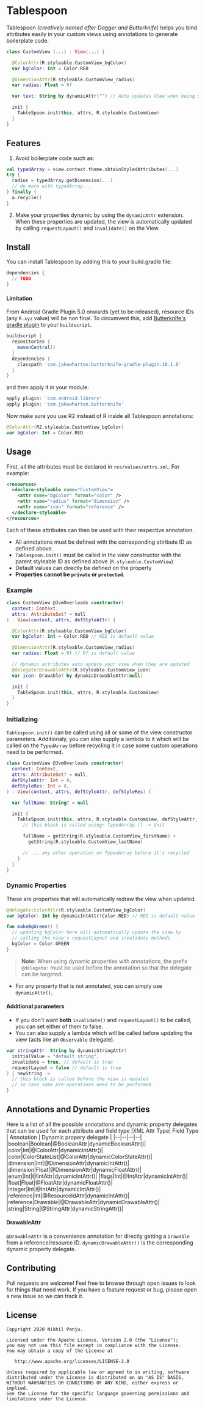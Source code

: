 # Tablespoon

Tablespoon *(creatively named after Dagger and Butterknife)* helps you bind attributes easily in your custom views using annotations to generate boilerplate code.
```kotlin
class CustomView (...) : View(...) {

  @ColorAttr(R.styleable.CustomView_bgColor)
  var bgColor: Int = Color.RED

  @DimensionAttr(R.styleable.CustomView_radius)
  var radius: Float = 0f

  var text: String by dynamicAttr("") // Auto updates View when being set

  init {
    TableSpoon.init(this, attrs, R.styleable.CustomView)
  }
}
```

## Features

 1. Avoid boilerplate code such as:
```kotlin
val typedArray = view.context.theme.obtainStyledAttributes(...)
try {
  radius = typedArray.getDimension(...)
  // do more with typedArray...
} finally {
  a.recycle()
}
```
2. Make your properties dynamic by using the `dynamicAttr` extension. When these properties are updated, the view is automatically updated by calling `requestLayout()` and `invalidate()` on the View.

## Install
You can install Tablespoon by adding this to your build.gradle file:

```groovy
dependencies {
  // TODO
}
```
#### Limitation
From Android Gradle Plugin 5.0 onwards (yet to be released), resource IDs (any `R.xyz` value) will be non final. To circumvent this, add [Butterknife's gradle plugin](https://github.com/JakeWharton/butterknife#library-projects) to your `buildscript`.
```groovy
buildscript {
  repositories {
    mavenCentral()
  }
  dependencies {
    classpath 'com.jakewharton:butterknife-gradle-plugin:10.1.0'
  }
}
```

and then apply it in your module:

```groovy
apply plugin: 'com.android.library'
apply plugin: 'com.jakewharton.butterknife'
```
Now make sure you use R2 instead of R inside all Tablespoon annotations:

```kotlin
@ColorAttr(R2.styleable.CustomView_bgColor)
var bgColor: Int = Color.RED
```


## Usage

First, all the attributes must be declared in `res/values/attrs.xml`. For example:

```xml
<resources>
  <declare-styleable name="CustomView">
    <attr name="bgColor" format="color" />
    <attr name="radius" format="dimension" />
    <attr name="icon" format="reference" />
  </declare-styleable>
</resources>
```

Each of these attributes can then be used with their respective annotation.
- All annotations must be defined with the corresponding attribute ID as defined above.
- `Tablespoon.init()` must be called in the view constructor  with the parent styleable ID as defined above (`R.styleable.CustomView`)
- Default values can directly be defined on the property
- **Properties cannot be `private` or `protected`**.

### Example
```kotlin
class CustomView @JvmOverloads constructor(
  context: Context,
  attrs: AttributeSet? = null
) : View(context, attrs, defStyleAttr) {

  @ColorAttr(R.styleable.CustomView_bgColor)
  var bgColor: Int = Color.RED // RED is default value

  @DimensionAttr(R.styleable.CustomView_radius)
  var radius: Float = 0f // 0f is default value

  // dynamic attributes auto update your view when they are updated
  @delegate:DrawableAttr(R.styleable.CustomView_icon)
  var icon: Drawable? by dynamicDrawableAttr(null)

  init {
    TableSpoon.init(this, attrs, R.styleable.CustomView)
  }
}
```

### Initializing
`Tablespoon.init()` can be called using all or some of the view constructor parameters.
Additionaly, you can also supply a lambda to it which will be called on the `TypedArray` before recycling it in case some custom operations need to be performed.

```kotlin
class CustomView @JvmOverloads constructor(
  context: Context,
  attrs: AttributeSet? = null,
  defStyleAttr: Int = 0,
  defStyleRes: Int = 0,
) : View(context, attrs, defStyleAttr, defStyleRes) {

  var fullName: String? = null

  init {
    TableSpoon.init(this, attrs, R.styleable.CustomView, defStyleAttr, defStyleRes) {
      // this block is called using: TypedArray.() -> Unit

      fullName = getString(R.styleable.CustomView_firstName) +
        getString(R.styleable.CustomView_lastName)

      // ... any other operation on TypedArray before it's recycled
    }
  }
}
```


### Dynamic Properties
These are properties that will automatically redraw the view when updated.
```kotlin
@delegate:ColorAttr(R.styleable.CustomView_bgColor)
var bgColor: Int by dynamicIntAttr(Color.RED) // RED is default value

fun makeBgGreen() {
  // updating bgColor here will automatically update the view by
  // calling the view's requestLayout and invalidate methods
  bgColor = Color.GREEN
}
```
> **Note:** When using dynamic properties with annotations, the prefix `@delegate:` must be used before the annotation so that the delegate can be targeted.

- For any property that is not annotated, you can simply use `dynamicAttr()`.

#### Additional parameters
- If you don't want **both** `invalidate()` and `requestLayout()` to be called, you can set either of them to false.
- You can also supply a lambda which will be called before updating the view (acts like an `Observable` delegate).
```kotlin
var stringAttr: String by dynamicStringAttr(
  initialValue = "default string",
  invalidate = true, // default is true
  requestLayout = false // default is true
) { newString ->
  // this block is called before the view is updated
  // in case some pre-operations need to be performed
}

```

## Annotations and Dynamic Properties

Here is a list of all the possible annotations and dynamic property delegates that can be used for each attribute and field type
|XML Attr Type| Field Type | Annotation | Dynamic propery delegate |
|--|--|--|--|
|boolean|Boolean|@BooleanAttr|dynamicBooleanAttr()|
|color|Int|@ColorAttr|dynamicIntAttr()|
|color|ColorStateList|@ColorAttr|dynamicColorStateAttr()|
|dimension|Int|@DimensionAttr|dynamicIntAttr()|
|dimension|Float|@DimensionAttr|dynamicFloatAttr()|
|enum|Int|@IntAttr|dynamicIntAttr()|
|flags|Int|@IntAttr|dynamicIntAttr()|
|float|Float|@FloatAttr|dynamicFloatAttr()|
|integer|Int|@IntAttr|dynamicIntAttr()|
|reference|Int|@ResourceIdAttr|dynamicIntAttr()|
|reference|Drawable|@DrawableAttr|dynamicDrawableAttr()|
|string|String|@StringAttr|dynamicStringAttr()|

#### DrawableAttr
`@DrawableAttr` is a convenience annotation for directly getting a `Drawable` from a reference/resource ID.
`dynamicDrawableAttr()` is the corresponding dynamic property delegate.


## Contributing

Pull requests are welcome! Feel free to browse through open issues to look for things that need work. If you have a feature request or bug, please open a new issue so we can track it.


## License


```
Copyright 2020 Nikhil Panju.

Licensed under the Apache License, Version 2.0 (the "License");
you may not use this file except in compliance with the License.
You may obtain a copy of the License at

   http://www.apache.org/licenses/LICENSE-2.0

Unless required by applicable law or agreed to in writing, software
distributed under the License is distributed on an "AS IS" BASIS,
WITHOUT WARRANTIES OR CONDITIONS OF ANY KIND, either express or implied.
See the License for the specific language governing permissions and
limitations under the License.
```
